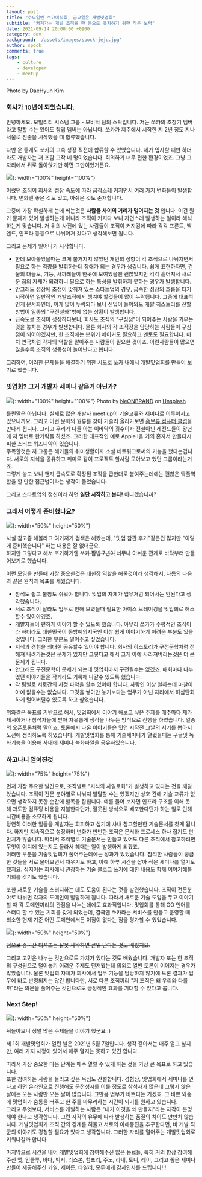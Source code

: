 ```yaml
---
layout: post
title: "수요일엔 수요미식회, 금요일은 개발밋업회"
subtitle: "커져가는 개발 조직을 한 몸으로 유지하기 위한 작은 노력"
date: 2021-09-14 20:00:00 +0900
category: dev
background: '/assets/images/spock-jeju.jpg'
author: spock
comments: true
tags:
    - culture
    - developer
    - meetup
---
```


<div class="photo-copyright">
Photo by DaeHyun Kim
</div>

### 회사가 10년이 되었습니다.
안녕하세요. 모빌리티 시스템 그룹 - 모비딕 팀의 스팍입니다.
저는 쏘카의 초창기 멤버라고 말할 수는 있어도 창립 멤버는 아닙니다. 쏘카가 제주에서 시작한 지 2년 정도 지나 서울로 진출을 시작했을 때 합류했습니다.  

다만 운 좋게도 쏘카의 고속 성장 직전에 합류할 수 있었습니다. 제가 입사할 때만 하더라도 개발자는 저 포함 고작 네 명이었습니다. 회의하기 너무 편한 환경이었죠. 그냥 그 자리에서 뒤로 돌아앉기만 하면 그만이었거든요.  

![](/img/socar-dev-meetup/20131226_112006.jpg){: width="100%" height="100%"}

이랬던 조직이 회사의 성장 속도에 따라 급작스레 커지면서 여러 가지 변화들이 발생합니다. 변화엔 좋은 것도 있고, 아쉬운 것도 존재합니다.

그중에 가장 확실하게 눈에 띄는것은 **사람들 사이의 거리가 멀어지는 것** 입니다. 이건 뭔가 문제가 있어 발생하는게 아니라 조직이 커지다 보니 자연스레 발생하는 일이라 해석하는게 맞습니다. 저 위의 사진에 있는 사람들이 조직이 커져감에 따라 각각 프론트, 백엔드, 인프라 등등으로 나뉘어져 갔다고 생각해보면 됩니다.  

그리고 문제가 일어나기 시작합니다.
- 한데 모아놓았을때는 크게 불거지지 않았던 개인의 성향이 각 조직으로 나눠지면서 필요로 하는 역량을 발휘하는데 장애가 되는 경우가 생깁니다. 쉽게 표현하자면, 건물의 대들보, 기둥, 서까래들이 한곳에 모여있을땐 괜찮았지만 각각 흩어져서 새로운 집의 자재가 되려하니 필요로 하는 특성을 발휘하지 못하는 경우가 발생합니다.
- 안그래도 성장에 초점이 맞춰져 있는 스타트업의 경우, 급속한 성장의 흐름을 타기 시작하면 일반적인 개발조직에서 챙겨야 할것들이 많이 누락됩니다. 그중에 대표적인게 문서화인데, 이게 많이 누락되다 보니 신입이 들어와도 개발 히스토리를 전할방법이 일종의 "구전설화"밖에 없는 상황이 발생합니다.
- 급속도로 조직이 성장하다보니, 회사도 조직의 "구심점"이 되어주는 사람을 키우는것을 놓치는 경우가 발생합니다. 물론 회사의 각 조직장을 담당하는 사람들이 구심점이 되어야겠지만, 한 조직에는 분위기 메이커도 필요하고 멘토도 필요합니다. 마치 연극처럼 각자의 역할을 맡아주는 사람들이 필요한 것이죠. 이런사람들이 많으면 많을수록 조직의 생동성이 늘어난다고 봅니다.

그리하여, 이러한 문제들을 해결하기 위한 시도로 쏘카 내에서 개발밋업회를 만들어 보기로 했습니다.

### 밋업회? 그거 개발자 세미나 같은거 아닌가?

![](/img/socar-dev-meetup/neonbrand-1-aA2Fadydc-unsplash.jpg){: width="100%" height="100%"}
Photo by <a href="https://unsplash.com/@neonbrand?utm_source=unsplash&utm_medium=referral&utm_content=creditCopyText">NeONBRAND</a> on <a href="https://unsplash.com/s/photos/meetup?utm_source=unsplash&utm_medium=referral&utm_content=creditCopyText">Unsplash</a>

틀린말은 아닙니다. 실제로 많은 개발자 meet up이 기술교류와 세미나로 이루어지고 있으니까요. 그리고 이런 문화의 원류를 찾아 거슬러 올라가보면 [홈브류 컴퓨터 클럽](https://en.wikipedia.org/wiki/Homebrew_Computer_Club)을 만나게 됩니다. 그리고 우리가 다들 아는 이바닥의 굇수이자 전설아닌 레전드들이 왕년에 저 멤버로 한가락들 하셨죠. 그러한 대표적인 예로 Apple I을 거의 혼자서 만들다시피한 스티브 워즈니악이 있습니다.   
주목할것은 저 그룹은 해커들의 취미생활이자 소셜 네트워크로써의 기능을 했다는겁니다. 서로의 지식을 공유하고 취미로 같이 프로젝트 할사람 모아보고 했던 그룹이라는거죠.  
그렇게 놓고 보니 왠지 급속도로 확장된 조직을 급한대로 붙여주는데에는 괜찮은 딱풀역할을 할 만한 접근법이라는 생각이 들었습니다.  

그리고 스타트업의 정신이라 하면 **일단 시작하고 본다!** 아니겠습니까?  

### 그래서 어떻게 준비했나요?

![](/img/socar-dev-meetup/shovel.png){: width="50%" height="50%"}

사실 참고좀 해볼라고 여기저기 검색은 해봤는데, "밋업 참관 후기"같은건 많지만 "이렇게 준비했습니다" 하는 내용은 잘 없더군요.  
하지만 그렇다고 해서 포기하기엔 ~~쏘카 짬밥 7년이~~ 너무나 아쉬운 관계로 바닥부터 만들어보기로 했습니다.  

이런 모임을 만들때 가장 중요한것은 [대헌장](https://ko.wikipedia.org/wiki/%EB%A7%88%EA%B7%B8%EB%82%98_%EC%B9%B4%EB%A5%B4%ED%83%80) 역할을 해줄것이라 생각해서, 나름의 다음과 같은 원칙과 목표를 세웠습니다.  

- 참석도 쉽고 불참도 쉬워야 합니다. 밋업회 자체가 업무처럼 되어서는 안된다고 생각했습니다.
- 서로 조직이 달라도 업무로 인해 모였을때 필요한 아이스 브레이킹을 밋업회로 해소할수 있어야겠죠.
- 개발자들이 편하게 이야기 할 수 있도록 했습니다. 아무리 쏘카가 수평적인 조직이라 하더라도 대한민국이 동방예의지국인 이상 쉽게 이야기하기 어려운 부분도 있을것입니다. 그러한 부분도 덜어주고 싶었습니다.
- 지식과 경험을 최대한 공유할수 있어야 합니다. 회사의 히스토리가 구전문학처럼 전해져 내려가는것은 문제가 있지만 그렇다고 해서 그게 아예 사라져버리는것은 더 큰 문제가 됩니다.
- 안그래도 구전문학이 문제가 되는데 밋업회마저 구전될수는 없겠죠. 매회마다 나누었던 이야기들을 작게라도 기록해 나갈수 있도록 했습니다.
- 각 팀별로 서로간의 사정 파악을 할수 있어야 합니다. 사람인 이상 일하는데 마찰이 아예 없을수는 없습니다. 그것을 쌓아만 놓기보다는 업무가 아닌 자리에서 허심탄회하게 털어버릴수 있도록 하고 싶었습니다.

위와같은 목표를 기반으로 해서, 밋업회에서 이야기 해보고 싶은 주제를 매주마다 제가 제시하거나 참석자들에 받아 자유롭게 생각을 나누는 방식으로 진행을 하였습니다. 일종의 오픈토론처럼 말이죠.
토론에서 나온 이야기들은 밋업 시작전 그날의 서기를 뽑아서 노션에 정리하도록 하였습니다. 개발밋업회를 통해 기술세미나가 열렸을때는 구글밋 녹화기능을 이용해 사내에 세미나 녹화파일을 공유하였습니다.

### 하고나니 얻어진것

![](/img/socar-dev-meetup/socar-meetup.jpg){: width="75%" height="75%"}

먼저 가장 주요한 발견으로, 조직별로 "지식의 사일로화"가 발생하고 있다는 것을 깨달았습니다. 조직이 전문 분야별로 나눠져 발달할 수는 있겠지만 상호 간에 기술 교류가 없으면 생각하지 못한 순간에 발목을 잡힙니다. 예를 들어 보자면 인프라 구조를 이해 못 해 과도한 컴퓨팅 비용을 지불한다던가, 잘못된 방식으로 배포한다던가 하는 일로 인해 시간비용을 소모하게 됩니다.  
당연히 이러한 일들을 개발자는 회피하고 싶기에 사내 참고할만한 기술문서를 찾게 됩니다. 하지만 지속적으로 성장하며 변화가 빈번한 조직은 문서화 프로세스 하나 잡기도 만만치가 않습니다. 따라서 조직별로 기술문서는 만들고 있어도 다른 조직에서 참고하려면 무엇이 어디에 있는지도 몰라서 헤매는 일이 발생하게 되겠죠.  
이러한 부분을 기술밋업회가 풀어주는데에는 성과가 있었습니다. 참석한 사람들이 궁금한 것들을 서로 물어보면서 채우기도 하고, 아예 하루 시간을 잡아 작은 세미나를 열기도 했지요. 심지어는 회사에서 권장하는 기술 블로그 쓰기에 대한 내용도 함께 이야기해볼 기회를 갖기도 했습니다.  

또한 새로운 기술을 스터디하는 데도 도움이 된다는 것을 발견했습니다. 조직이 전문분야로 나뉘면 각자의 도메인이 발달하게 됩니다. 따라서 새로운 기술 도입을 두고 이야기할 때 각 도메인끼리의 관점을 나누는데에도 효과적입니다. 밋업회를 통해 GO 언어를 스터디 할 수 있는 기회를 갖게 되었는데, 결국엔 쏘카라는 서비스를 만들고 운영할 때 최소한 현재 기준 어떤 도메인에서든 이점이 없다는 점을 평가할 수 있었습니다.

![](/img/socar-dev-meetup/go-tshirt.jpg){: width="50%" height="50%"}

~~덤으로 중국산 티셔츠는 잘못 세탁하면 큰일 난다는 것도 배웠지요.~~

그리고 고민은 나누는 것만으로도 가치가 있다는 것도 배웠습니다. 개발자 또는 한 조직의 구성원으로 털어놓기 어려운 주제도 던져봤는데 의외로 열띤 토론이 이어지는 경우가 많았습니다. 물론 밋업회 자체가 회사에서 업무 기능을 담당하지 않기에 토론 결과가 업무에 바로 반영되지는 않긴 합니다만, 서로 다른 조직끼리 "저 조직은 왜 우리와 다를까"라는 의문을 풀어주는 것만으로도 긍정적인 효과를 기대할 수 있다고 봅니다.

### Next Step!
![](/img/socar-dev-meetup/meetup-history2.jpg){: width="50%" height="50%"}

뒤돌아보니 정말 많은 주제들을 이야기 했군요 :)

제 1회 개발밋업회가 열린 날은 2021년 5월 7일입니다. 생각 같아서는 매주 열고 싶지만, 여러 가지 사정이 있어서 매주 열지는 못하고 있긴 합니다.  

따라서 가장 중요한 다음 단계는 매주 열릴 수 있게 하는 것을 가장 큰 목표로 하고 있습니다.  
또한 참여하는 사람을 늘리고 싶은 욕심도 간절합니다. 경험상, 밋업회에서 세미나를 연다고 하면 온라인으로 진행해도 문전성시를 이룰 정도로 참석자가 많은데 그렇지 않은 날에는 오는 사람만 오는 날이 많습니다. 그만큼 업무가 바쁘다는 거겠죠. 그 바쁜 와중에 밋업회가 숨통을 터주고 한 주를 마무리하는 시간이 되기를 원하고 있습니다.  
그리고 무엇보다, 서비스를 개발하는 사람은 "내가 이것을 왜 만들지"라는 자각이 분명해야 한다고 생각합니다. 그런 자각의 유무에 따라 발생하는 품질의 차이도 만만치 않습니다. 개발밋업회가 조직 간의 경계를 허물고 서로의 이해증진을 추구한다면, 비 개발 직군의 이야기도 경청할 필요가 있다고 생각합니다. 그러한 자리를 열어주는 개발밋업회로 키워나갈까 합니다.

마지막으로 시간을 내어 개발밋업회에 참여해주신 많은 동료들, 특히 거의 항상 참여해주신 맷, 인클루, 바다, 빅서, 리스본, 험프리, 주노, 라네, 토니, 레이, 그리고 좋은 세미나 만들어 제공해주신 카일, 제이든, 타일러, 모두에게 감사인사를 드립니다!!!
